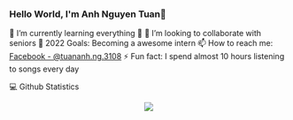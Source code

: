 ### Hello World, I'm Anh Nguyen Tuan👋

🌱 I’m currently learning everything 🤣
👯 I’m looking to collaborate with seniors
🥅 2022 Goals: Becoming a awesome intern
📫 How to reach me: [Facebook - @tuananh.ng.3108](https://www.facebook.com/tuananh.ng.3108/)
⚡ Fun fact: I spend almost 10 hours listening to songs every day

💻 Github Statistics
<p align="center">
  <img src="https://github-readme-stats.vercel.app/api?username=ntanh31&hide=contribs,prs" />
</p>


